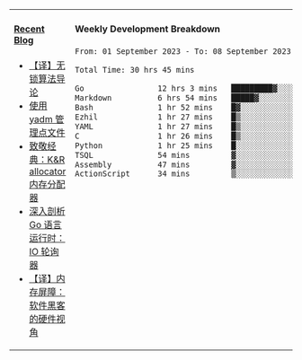 <table width="960px">
<tr>
<td valign="top" width="50%">

#### <a href="https://www.kongjun18.me" target="_blank">Recent Blog</a>

<!-- BLOG-POST-LIST:START -->
- [【译】无锁算法导论](https://kongjun18.github.io/posts/2023/07/14/)
- [使用 yadm 管理点文件](https://kongjun18.github.io/posts/2023/04/07/)
- [致敬经典：K&amp;R allocator 内存分配器](https://kongjun18.github.io/posts/2022/12/12/)
- [深入剖析 Go 语言运行时：IO 轮询器](https://kongjun18.github.io/posts/2022/11/21/)
- [【译】内存屏障：软件黑客的硬件视角](https://kongjun18.github.io/posts/2022/11/03/)
<!-- BLOG-POST-LIST:END -->

</td>
<td valign="top" width="50%">

#### Weekly Development Breakdown

<!--START_SECTION:waka-->

```txt
From: 01 September 2023 - To: 08 September 2023

Total Time: 30 hrs 45 mins

Go                12 hrs 3 mins   █████████▓░░░░░░░░░░░░░░░   39.21 %
Markdown          6 hrs 54 mins   █████▓░░░░░░░░░░░░░░░░░░░   22.48 %
Bash              1 hr 52 mins    █▓░░░░░░░░░░░░░░░░░░░░░░░   06.09 %
Ezhil             1 hr 27 mins    █▒░░░░░░░░░░░░░░░░░░░░░░░   04.77 %
YAML              1 hr 27 mins    █▒░░░░░░░░░░░░░░░░░░░░░░░   04.76 %
C                 1 hr 26 mins    █▒░░░░░░░░░░░░░░░░░░░░░░░   04.69 %
Python            1 hr 25 mins    █░░░░░░░░░░░░░░░░░░░░░░░░   04.62 %
TSQL              54 mins         ▓░░░░░░░░░░░░░░░░░░░░░░░░   02.94 %
Assembly          47 mins         ▓░░░░░░░░░░░░░░░░░░░░░░░░   02.58 %
ActionScript      34 mins         ▒░░░░░░░░░░░░░░░░░░░░░░░░   01.89 %
```

<!--END_SECTION:waka-->
</td>
</tr>

</table>
